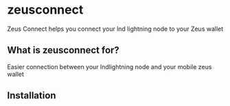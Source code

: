 # zeusconnect
Zeus Connect helps you connect your lnd lightning node to your Zeus wallet

## What is zeusconnect for?
Easier connection between your lndlightning node and your mobile zeus wallet

## Installation
